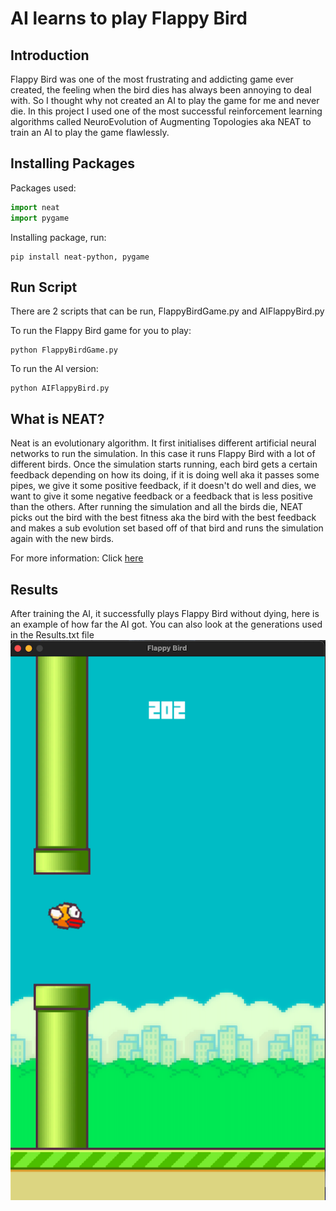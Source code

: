 AI learns to play Flappy Bird
========================================

Introduction
------------
Flappy Bird was one of the most frustrating and addicting game ever created, the feeling when the bird dies has always been annoying to deal with. So I thought 
why not created an AI to play the game for me and never die. In this project I used one of the most successful reinforcement learning algorithms called 
NeuroEvolution of Augmenting Topologies aka NEAT to train an AI to play the game flawlessly.

Installing Packages
-------------------
Packages used:

```python
import neat
import pygame
```

Installing package, run:

```terminal
pip install neat-python, pygame
```

Run Script
----------
There are 2 scripts that can be run, FlappyBirdGame.py and AIFlappyBird.py

To run the Flappy Bird game for you to play: 

```
python FlappyBirdGame.py
```

To run the AI version: 

```
python AIFlappyBird.py
```

What is NEAT?
-------------
Neat is an evolutionary algorithm. It first initialises different artificial neural networks to run the simulation. In this case it runs Flappy Bird with a lot of
different birds. Once the simulation starts running, each bird gets a certain feedback depending on how its doing, if it is doing well aka it passes some pipes,
we give it some positive feedback, if it doesn't do well and dies, we want to give it some negative feedback or a feedback that is less positive than the others. 
After running the simulation and all the birds die, NEAT picks out the bird with the best fitness aka the bird with the best feedback and makes a sub evolution 
set based off of that bird and runs the simulation again with the new birds. 

For more information: Click [here](https://neat-python.readthedocs.io/en/latest/neat_overview.html)

Results
-------
After training the AI, it successfully plays Flappy Bird without dying, here is an example of how far the AI got. You can also look at the generations used in the
Results.txt file
![](images/AI-result.png)


